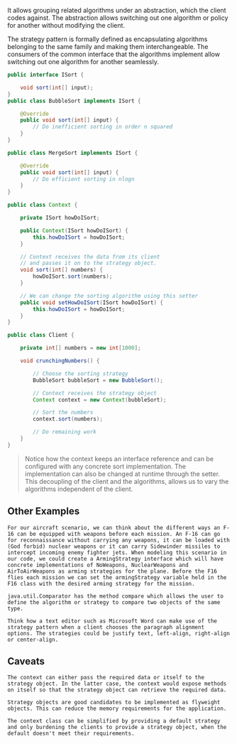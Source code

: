  It allows grouping related algorithms under an abstraction, which the client codes against. The abstraction allows switching out one algorithm or policy for another without modifying the client.

The strategy pattern is formally defined as encapsulating algorithms belonging to the same family and making them interchangeable. The consumers of the common interface that the algorithms implement allow switching out one algorithm for another seamlessly.

```java
public interface ISort {

    void sort(int[] input);
}
public class BubbleSort implements ISort {

    @Override
    public void sort(int[] input) {
        // Do inefficient sorting in order n squared
    }
}

public class MergeSort implements ISort {

    @Override
    public void sort(int[] input) {
        // Do efficient sorting in nlogn
    }
}

public class Context {

    private ISort howDoISort;

    public Context(ISort howDoISort) {
        this.howDoISort = howDoISort;
    }

    // Context receives the data from its client
    // and passes it on to the strategy object.
    void sort(int[] numbers) {
        howDoISort.sort(numbers);
    }

    // We can change the sorting algorithm using this setter
    public void setHowDoISort(ISort howDoISort) {
        this.howDoISort = howDoISort;
    }
}

public class Client {

    private int[] numbers = new int[1000];

    void crunchingNumbers() {

        // Choose the sorting strategy
        BubbleSort bubbleSort = new BubbleSort();

        // Context receives the strategy object
        Context context = new Context(bubbleSort);

        // Sort the numbers
        context.sort(numbers);

        // Do remaining work
    }
}
```

> Notice how the context keeps an interface reference and can be configured with any concrete sort implementation. The implementation can also be changed at runtime through the setter. This decoupling of the client and the algorithms, allows us to vary the algorithms independent of the client.

## Other Examples

    For our aircraft scenario, we can think about the different ways an F-16 can be equipped with weapons before each mission. An F-16 can go for reconnaissance without carrying any weapons, it can be loaded with (God forbid) nuclear weapons or it can carry Sidewinder missiles to intercept incoming enemy fighter jets. When modeling this scenario in our code, we could create a ArmingStrategy interface which will have concrete implementations of NoWeapons, NuclearWeapons and AirToAirWeapons as arming strategies for the plane. Before the F16 flies each mission we can set the armingStrategy variable held in the F16 class with the desired arming strategy for the mission.

    java.util.Comparator has the method compare which allows the user to define the algorithm or strategy to compare two objects of the same type.

    Think how a text editor such as Microsoft Word can make use of the strategy pattern when a client chooses the paragraph alignment options. The strategies could be justify text, left-align, right-align or center-align.

## Caveats

    The context can either pass the required data or itself to the strategy object. In the latter case, the context would expose methods on itself so that the strategy object can retrieve the required data.

    Strategy objects are good candidates to be implemented as flyweight objects. This can reduce the memory requirements for the application.

    The context class can be simplified by providing a default strategy and only burdening the clients to provide a strategy object, when the default doesn't meet their requirements.

